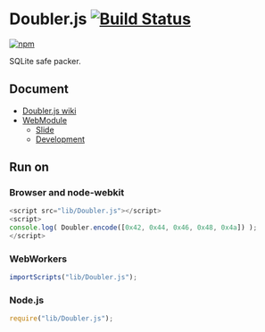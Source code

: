 # Doubler.js [![Build Status](https://travis-ci.org/uupaa/Doubler.js.png)](http://travis-ci.org/uupaa/Doubler.js)

[![npm](https://nodei.co/npm/uupaa.doubler.js.png?downloads=true&stars=true)](https://nodei.co/npm/uupaa.doubler.js/)

SQLite safe packer.

## Document

- [Doubler.js wiki](https://github.com/uupaa/Doubler.js/wiki/Doubler)
- [WebModule](https://github.com/uupaa/WebModule)
    - [Slide](http://uupaa.github.io/Slide/slide/WebModule/index.html)
    - [Development](https://github.com/uupaa/WebModule/wiki/Development)

## Run on

### Browser and node-webkit

```js
<script src="lib/Doubler.js"></script>
<script>
console.log( Doubler.encode([0x42, 0x44, 0x46, 0x48, 0x4a]) );
</script>
```

### WebWorkers

```js
importScripts("lib/Doubler.js");

```

### Node.js

```js
require("lib/Doubler.js");

```

